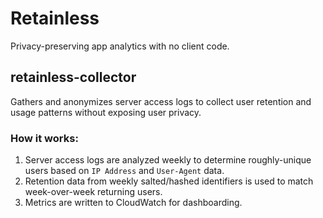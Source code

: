 # Retainless

Privacy-preserving app analytics with no client code.

## retainless-collector

Gathers and anonymizes server access logs to collect user retention and
usage patterns without exposing user privacy.

### How it works:

1. Server access logs are analyzed weekly to determine roughly-unique users based
   on `IP Address` and `User-Agent` data.
1. Retention data from weekly salted/hashed identifiers is used to match week-over-week
   returning users.
1. Metrics are written to CloudWatch for dashboarding.
